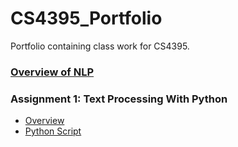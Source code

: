 # CS4395_Portfolio
Portfolio containing class work for CS4395.

### [Overview of NLP](https://github.com/sba190007/CS4395_Portfolio/blob/33dbf8d2c17d6b8cbd3a62a044ea75d2353614e0/Overview_of_NLP.pdf) 


### Assignment 1: Text Processing With Python
* [Overview](https://github.com/sba190007/CS4395_Portfolio/blob/33a6fcdb4ab6a7bad071452059c618cf556c54c1/Assignment1Overview.pdf)
* [Python Script](https://github.com/sba190007/CS4395_Portfolio/blob/74d995f1f2fa0be7d430b005a9359c9e656a7f17/Homework1_sba190007.py)